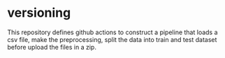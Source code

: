 # versioning
This repository defines github actions to construct a pipeline that loads a csv file, make the preprocessing, split the data into train and test dataset before upload the files in a zip.
